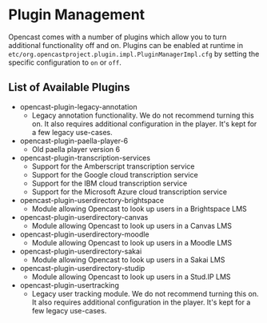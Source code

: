 Plugin Management
=================

Opencast comes with a number of plugins which allow you to turn additional functionality off and on.
Plugins can be enabled at runtime in `etc/org.opencastproject.plugin.impl.PluginManagerImpl.cfg` by setting the specific
configuration to `on` or `off`.

List of Available Plugins
-------------------------

- opencast-plugin-legacy-annotation
    - Legacy annotation functionality. We do not recommend turning this on. It also requires additional configuration in
      the player. It's kept for a few legacy use-cases.
- opencast-plugin-paella-player-6
    - Old paella player version 6
- opencast-plugin-transcription-services
    - Support for the Amberscript transcription service
    - Support for the Google cloud transcription service
    - Support for the IBM cloud transcription service
    - Support for the Microsoft Azure cloud transcription service
- opencast-plugin-userdirectory-brightspace
    - Module allowing Opencast to look up users in a Brightspace LMS
- opencast-plugin-userdirectory-canvas
    - Module allowing Opencast to look up users in a Canvas LMS
- opencast-plugin-userdirectory-moodle
    - Module allowing Opencast to look up users in a Moodle LMS
- opencast-plugin-userdirectory-sakai
    - Module allowing Opencast to look up users in a Sakai LMS
- opencast-plugin-userdirectory-studip
    - Module allowing Opencast to look up users in a Stud.IP LMS
- opencast-plugin-usertracking
    - Legacy user tracking module. We do not recommend turning this on. It also requires additional configuration in
      the player. It's kept for a few legacy use-cases.
